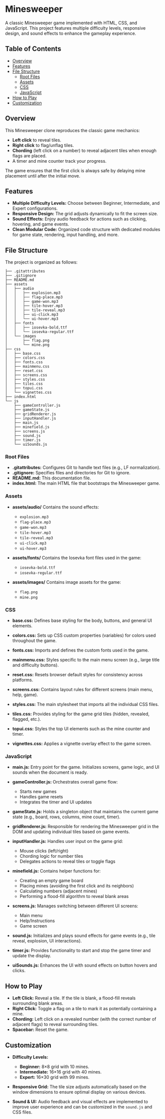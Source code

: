 # Minesweeper

A classic Minesweeper game implemented with HTML, CSS, and JavaScript. This project features multiple difficulty levels, responsive design, and sound effects to enhance the gameplay experience.

## Table of Contents

- [Overview](#overview)
- [Features](#features)
- [File Structure](#file-structure)
  - [Root Files](#root-files)
  - [Assets](#assets)
  - [CSS](#css)
  - [JavaScript](#javascript)
- [How to Play](#how-to-play)
- [Customization](#customization)

## Overview

This Minesweeper clone reproduces the classic game mechanics:
- **Left click** to reveal tiles.
- **Right click** to flag/unflag tiles.
- **Chording** (left click on a number) to reveal adjacent tiles when enough flags are placed.
- A timer and mine counter track your progress.

The game ensures that the first click is always safe by delaying mine placement until after the initial move.

## Features

- **Multiple Difficulty Levels:** Choose between Beginner, Intermediate, and Expert configurations.
- **Responsive Design:** The grid adjusts dynamically to fit the screen size.
- **Sound Effects:** Enjoy audio feedback for actions such as clicking, hovering, and game events.
- **Clean Modular Code:** Organized code structure with dedicated modules for game state, rendering, input handling, and more.

## File Structure

The project is organized as follows:

```
├── .gitattributes
├── .gitignore
├── README.md
├── assets
│   ├── audio
│   │   ├── explosion.mp3
│   │   ├── flag-place.mp3
│   │   ├── game-won.mp3
│   │   ├── tile-hover.mp3
│   │   ├── tile-reveal.mp3
│   │   ├── ui-click.mp3
│   │   └── ui-hover.mp3
│   ├── fonts
│   │   ├── iosevka-bold.ttf
│   │   └── iosevka-regular.ttf
│   └── images
│       ├── flag.png
│       └── mine.png
├── css
│   ├── base.css
│   ├── colors.css
│   ├── fonts.css
│   ├── mainmenu.css
│   ├── reset.css
│   ├── screens.css
│   ├── styles.css
│   ├── tiles.css
│   ├── topui.css
│   └── vignettes.css
├── index.html
└── js
    ├── gameController.js
    ├── gameState.js
    ├── gridRenderer.js
    ├── inputHandler.js
    ├── main.js
    ├── minefield.js
    ├── screens.js
    ├── sound.js
    ├── timer.js
    └── uiSounds.js
```

### Root Files

- **.gitattributes:** Configures Git to handle text files (e.g., LF normalization).
- **.gitignore:** Specifies files and directories for Git to ignore.
- **README.md:** This documentation file.
- **index.html:** The main HTML file that bootstraps the Minesweeper game.

### Assets

- **assets/audio/**
  Contains the sound effects:
  - `explosion.mp3`
  - `flag-place.mp3`
  - `game-won.mp3`
  - `tile-hover.mp3`
  - `tile-reveal.mp3`
  - `ui-click.mp3`
  - `ui-hover.mp3`

- **assets/fonts/**
  Contains the Iosevka font files used in the game:
  - `iosevka-bold.ttf`
  - `iosevka-regular.ttf`

- **assets/images/**
  Contains image assets for the game:
  - `flag.png`
  - `mine.png`

### CSS

- **base.css:**
  Defines base styling for the body, buttons, and general UI elements.

- **colors.css:**
  Sets up CSS custom properties (variables) for colors used throughout the game.

- **fonts.css:**
  Imports and defines the custom fonts used in the game.

- **mainmenu.css:**
  Styles specific to the main menu screen (e.g., large title and difficulty buttons).

- **reset.css:**
  Resets browser default styles for consistency across platforms.

- **screens.css:**
  Contains layout rules for different screens (main menu, help, game).

- **styles.css:**
  The main stylesheet that imports all the individual CSS files.

- **tiles.css:**
  Provides styling for the game grid tiles (hidden, revealed, flagged, etc.).

- **topui.css:**
  Styles the top UI elements such as the mine counter and timer.

- **vignettes.css:**
  Applies a vignette overlay effect to the game screen.

### JavaScript

- **main.js:**
  Entry point for the game. Initializes screens, game logic, and UI sounds when the document is ready.

- **gameController.js:**
  Orchestrates overall game flow:
  - Starts new games
  - Handles game resets
  - Integrates the timer and UI updates

- **gameState.js:**
  Holds a singleton object that maintains the current game state (e.g., board, rows, columns, mine count, timer).

- **gridRenderer.js:**
  Responsible for rendering the Minesweeper grid in the DOM and updating individual tiles based on game events.

- **inputHandler.js:**
  Handles user input on the game grid:
  - Mouse clicks (left/right)
  - Chording logic for number tiles
  - Delegates actions to reveal tiles or toggle flags

- **minefield.js:**
  Contains helper functions for:
  - Creating an empty game board
  - Placing mines (avoiding the first click and its neighbors)
  - Calculating numbers (adjacent mines)
  - Performing a flood-fill algorithm to reveal blank areas

- **screens.js:**
  Manages switching between different UI screens:
  - Main menu
  - Help/Instructions
  - Game screen

- **sound.js:**
  Initializes and plays sound effects for game events (e.g., tile reveal, explosion, UI interactions).

- **timer.js:**
  Provides functionality to start and stop the game timer and update the display.

- **uiSounds.js:**
  Enhances the UI with sound effects on button hovers and clicks.

## How to Play

- **Left Click:** Reveal a tile. If the tile is blank, a flood-fill reveals surrounding blank areas.
- **Right Click:** Toggle a flag on a tile to mark it as potentially containing a mine.
- **Chording:** Left click on a revealed number (with the correct number of adjacent flags) to reveal surrounding tiles.
- **Spacebar:** Reset the game.

## Customization

- **Difficulty Levels:**
  - **Beginner:** 8×8 grid with 10 mines.
  - **Intermediate:** 16×16 grid with 40 mines.
  - **Expert:** 16×30 grid with 99 mines.

- **Responsive Grid:**
  The tile size adjusts automatically based on the window dimensions to ensure optimal display on various devices.

- **Sound & UI:**
  Audio feedback and visual effects are implemented to improve user experience and can be customized in the `sound.js` and CSS files.
